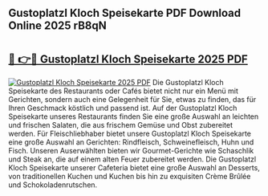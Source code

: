 ## Gustoplatzl Kloch Speisekarte PDF Download Online 2025 rB8qN

# <h2><a href="http://gcc384b.nevu.top/?p=Gustoplatzl+Kloch+Speisekarte">🔗 👉🔴 Gustoplatzl Kloch Speisekarte 2025 PDF</a></h2>

[![Gustoplatzl Kloch Speisekarte 2025 PDF](https://i.imgur.com/dBaPXMq.png)](http://gcc384b.nevu.top/?p=Gustoplatzl+Kloch+Speisekarte)
Die Gustoplatzl Kloch Speisekarte des Restaurants oder Cafés bietet nicht nur ein Menü mit Gerichten, sondern auch eine Gelegenheit für Sie, etwas zu finden, das für Ihren Geschmack köstlich und passend ist. Auf der Gustoplatzl Kloch Speisekarte unseres Restaurants finden Sie eine große Auswahl an leichten und frischen Salaten, die aus frischem Gemüse und Obst zubereitet werden. Für Fleischliebhaber bietet unsere Gustoplatzl Kloch Speisekarte eine große Auswahl an Gerichten: Rindfleisch, Schweinefleisch, Huhn und Fisch. Unseren Auserwählten bieten wir Gourmet-Gerichte wie Schaschlik und Steak an, die auf einem alten Feuer zubereitet werden. Die Gustoplatzl Kloch Speisekarte unserer Cafeteria bietet eine große Auswahl an Desserts, von traditionellen Kuchen und Kuchen bis hin zu exquisiten Crème Brûlée und Schokoladenrutschen.
